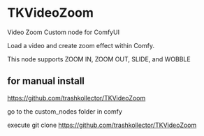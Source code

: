# TKVideoZoom
Video Zoom Custom node for ComfyUI

Load a video and create zoom effect within Comfy.

This node supports
ZOOM IN, ZOOM OUT, SLIDE, and WOBBLE

for manual install
---------------------
https://github.com/trashkollector/TKVideoZoom

go to the custom_nodes folder in comfy

execute 
git clone https://github.com/trashkollector/TKVideoZoom





